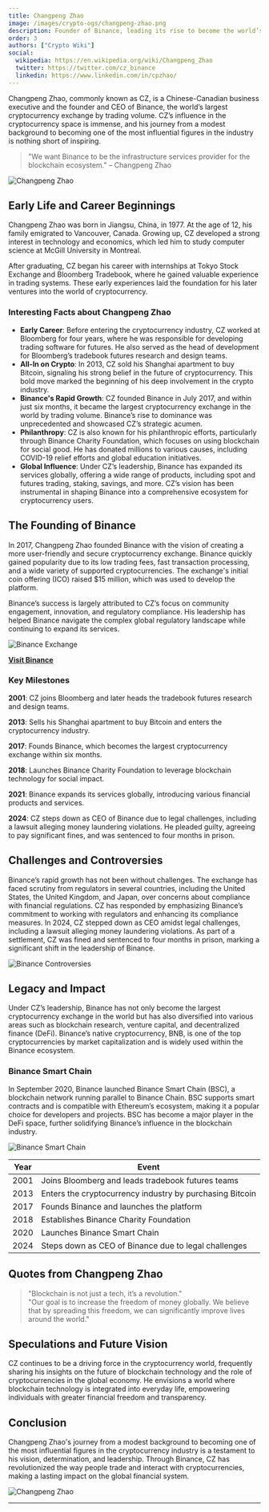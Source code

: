 ```yaml
---
title: Changpeng Zhao
image: /images/crypto-ogs/changpeng-zhao.png
description: Founder of Binance, leading its rise to become the world’s largest crypto exchange.
order: 3
authors: ["Crypto Wiki"]
social:
  wikipedia: https://en.wikipedia.org/wiki/Changpeng_Zhao
  twitter: https://twitter.com/cz_binance
  linkedin: https://www.linkedin.com/in/cpzhao/
---
```


Changpeng Zhao, commonly known as CZ, is a Chinese-Canadian business executive and the founder and CEO of Binance, the world’s largest cryptocurrency exchange by trading volume. CZ’s influence in the cryptocurrency space is immense, and his journey from a modest background to becoming one of the most influential figures in the industry is nothing short of inspiring.

> "We want Binance to be the infrastructure services provider for the blockchain ecosystem." – Changpeng Zhao

![Changpeng Zhao](/images/posts/changpeng-zhao.png)

## Early Life and Career Beginnings

Changpeng Zhao was born in Jiangsu, China, in 1977. At the age of 12, his family emigrated to Vancouver, Canada. Growing up, CZ developed a strong interest in technology and economics, which led him to study computer science at McGill University in Montreal.

After graduating, CZ began his career with internships at Tokyo Stock Exchange and Bloomberg Tradebook, where he gained valuable experience in trading systems. These early experiences laid the foundation for his later ventures into the world of cryptocurrency.

### Interesting Facts about Changpeng Zhao

- **Early Career**: Before entering the cryptocurrency industry, CZ worked at Bloomberg for four years, where he was responsible for developing trading software for futures. He also served as the head of development for Bloomberg’s tradebook futures research and design teams.
- **All-In on Crypto**: In 2013, CZ sold his Shanghai apartment to buy Bitcoin, signaling his strong belief in the future of cryptocurrency. This bold move marked the beginning of his deep involvement in the crypto industry.
- **Binance's Rapid Growth**: CZ founded Binance in July 2017, and within just six months, it became the largest cryptocurrency exchange in the world by trading volume. Binance’s rise to dominance was unprecedented and showcased CZ’s strategic acumen.
- **Philanthropy**: CZ is also known for his philanthropic efforts, particularly through Binance Charity Foundation, which focuses on using blockchain for social good. He has donated millions to various causes, including COVID-19 relief efforts and global education initiatives.
- **Global Influence**: Under CZ’s leadership, Binance has expanded its services globally, offering a wide range of products, including spot and futures trading, staking, savings, and more. CZ’s vision has been instrumental in shaping Binance into a comprehensive ecosystem for cryptocurrency users.

## The Founding of Binance

In 2017, Changpeng Zhao founded Binance with the vision of creating a more user-friendly and secure cryptocurrency exchange. Binance quickly gained popularity due to its low trading fees, fast transaction processing, and a wide variety of supported cryptocurrencies. The exchange's initial coin offering (ICO) raised $15 million, which was used to develop the platform.

Binance’s success is largely attributed to CZ’s focus on community engagement, innovation, and regulatory compliance. His leadership has helped Binance navigate the complex global regulatory landscape while continuing to expand its services.

![Binance Exchange](/images/exchanges/binance.png)

**[Visit Binance](https://www.binance.com)**

### Key Milestones

**2001**: CZ joins Bloomberg and later heads the tradebook futures research and design teams.

**2013**: Sells his Shanghai apartment to buy Bitcoin and enters the cryptocurrency industry.

**2017**: Founds Binance, which becomes the largest cryptocurrency exchange within six months.

**2018**: Launches Binance Charity Foundation to leverage blockchain technology for social impact.

**2021**: Binance expands its services globally, introducing various financial products and services.

**2024**: CZ steps down as CEO of Binance due to legal challenges, including a lawsuit alleging money laundering violations. He pleaded guilty, agreeing to pay significant fines, and was sentenced to four months in prison.

## Challenges and Controversies

Binance’s rapid growth has not been without challenges. The exchange has faced scrutiny from regulators in several countries, including the United States, the United Kingdom, and Japan, over concerns about compliance with financial regulations. CZ has responded by emphasizing Binance’s commitment to working with regulators and enhancing its compliance measures. In 2024, CZ stepped down as CEO amidst legal challenges, including a lawsuit alleging money laundering violations. As part of a settlement, CZ was fined and sentenced to four months in prison, marking a significant shift in the leadership of Binance.

![Binance Controversies](/images/posts/law.jpg)

## Legacy and Impact

Under CZ’s leadership, Binance has not only become the largest cryptocurrency exchange in the world but has also diversified into various areas such as blockchain research, venture capital, and decentralized finance (DeFi). Binance’s native cryptocurrency, BNB, is one of the top cryptocurrencies by market capitalization and is widely used within the Binance ecosystem.

### Binance Smart Chain

In September 2020, Binance launched Binance Smart Chain (BSC), a blockchain network running parallel to Binance Chain. BSC supports smart contracts and is compatible with Ethereum’s ecosystem, making it a popular choice for developers and projects. BSC has become a major player in the DeFi space, further solidifying Binance’s influence in the blockchain industry.

![Binance Smart Chain](/images/posts/binance-smart-chain.png)

| **Year** | **Event**                                                |
| -------- | -------------------------------------------------------- |
| 2001     | Joins Bloomberg and leads tradebook futures teams        |
| 2013     | Enters the cryptocurrency industry by purchasing Bitcoin |
| 2017     | Founds Binance and launches the platform                 |
| 2018     | Establishes Binance Charity Foundation                   |
| 2020     | Launches Binance Smart Chain                             |
| 2024     | Steps down as CEO of Binance due to legal challenges     |

## Quotes from Changpeng Zhao

> "Blockchain is not just a tech, it’s a revolution."  
> "Our goal is to increase the freedom of money globally. We believe that by spreading this freedom, we can significantly improve lives around the world."

## Speculations and Future Vision

CZ continues to be a driving force in the cryptocurrency world, frequently sharing his insights on the future of blockchain technology and the role of cryptocurrencies in the global economy. He envisions a world where blockchain technology is integrated into everyday life, empowering individuals with greater financial freedom and transparency.

## Conclusion

Changpeng Zhao's journey from a modest background to becoming one of the most influential figures in the cryptocurrency industry is a testament to his vision, determination, and leadership. Through Binance, CZ has revolutionized the way people trade and interact with cryptocurrencies, making a lasting impact on the global financial system.

![Changpeng Zhao](/images/posts/changpeng-zhao-2.png)

---
